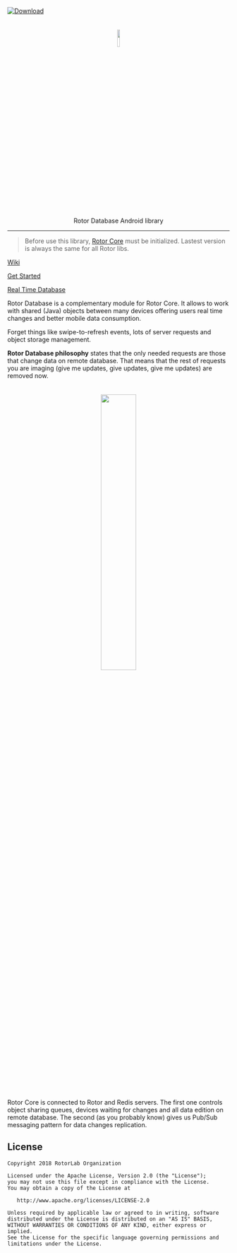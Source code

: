 [ ![Download](https://api.bintray.com/packages/efff/maven/RotorKotlinDatabase/images/download.svg) ](https://bintray.com/efff/maven/RotorKotlinDatabase/_latestVersion)

<p align="center"><img width="10%" vspace="20" src="https://github.com/rotorlab/database-kotlin/raw/master/app/src/main/res/mipmap-xxxhdpi/ic_launcher_round.png"></p>
<p align="center">Rotor Database Android library</p>

-----------------------------
> Before use this library, [Rotor Core](https://github.com/rotorlab/core-kotlin) must be initialized. Lastest version is always the same for all Rotor libs.
 
[Wiki](https://github.com/rotorlab/database-kotlin/wiki)

[Get Started](https://github.com/rotorlab/database-kotlin/wiki/Get-Started)

[Real Time Database](https://github.com/rotorlab/database-kotlin/wiki/Real-time-database)
 
Rotor Database is a complementary module for Rotor Core. It allows to work with shared (Java) objects between many devices offering users real time changes and better mobile data consumption. 

Forget things like swipe-to-refresh events, lots of server requests and object storage management. 

**Rotor Database philosophy** states that the only needed requests are those that change data on remote database. That means that the rest of requests you are imaging (give me updates, give updates, give me updates) are removed now.
 
<p align="center"><img width="40%" vspace="20" src="https://github.com/rotorlab/core-kotlin/blob/develop/core_implementation.png"></p>
 
Rotor Core is connected to Rotor and Redis servers. The first one controls object sharing queues, devices waiting for changes and all data edition on remote database. The second (as you probably know) gives us Pub/Sub messaging pattern for data changes replication.

License
-------
    Copyright 2018 RotorLab Organization

    Licensed under the Apache License, Version 2.0 (the "License");
    you may not use this file except in compliance with the License.
    You may obtain a copy of the License at

       http://www.apache.org/licenses/LICENSE-2.0

    Unless required by applicable law or agreed to in writing, software
    distributed under the License is distributed on an "AS IS" BASIS,
    WITHOUT WARRANTIES OR CONDITIONS OF ANY KIND, either express or implied.
    See the License for the specific language governing permissions and
    limitations under the License.
